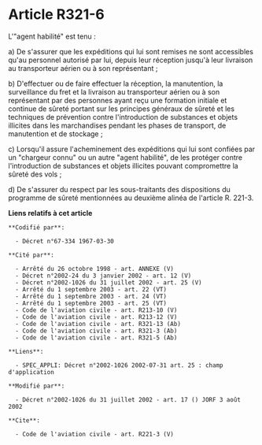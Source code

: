 # Article R321-6

L'"agent habilité" est tenu :

a) De s'assurer que les expéditions qui lui sont remises ne sont accessibles qu'au personnel autorisé par lui, depuis leur
réception jusqu'à leur livraison au transporteur aérien ou à son représentant ;

b) D'effectuer ou de faire effectuer la réception, la manutention, la surveillance du fret et la livraison au transporteur
aérien ou à son représentant par des personnes ayant reçu une formation initiale et continue de sûreté portant sur les
principes généraux de sûreté et les techniques de prévention contre l'introduction de substances et objets illicites dans les
marchandises pendant les phases de transport, de manutention et de stockage ;

c) Lorsqu'il assure l'acheminement des expéditions qui lui sont confiées par un "chargeur connu" ou un autre "agent
habilité", de les protéger contre l'introduction de substances et objets illicites pouvant compromettre la sûreté des vols ;

d) De s'assurer du respect par les sous-traitants des dispositions du programme de sûreté mentionnées au deuxième alinéa de
l'article R. 221-3.

**Liens relatifs à cet article**

	**Codifié par**:

	  - Décret n°67-334 1967-03-30

	**Cité par**:

	  - Arrêté du 26 octobre 1998 - art. ANNEXE (V)
	  - Décret n°2002-24 du 3 janvier 2002 - art. 12 (V)
	  - Décret n°2002-1026 du 31 juillet 2002 - art. 25 (V)
	  - Arrêté du 1 septembre 2003 - art. 22 (VT)
	  - Arrêté du 1 septembre 2003 - art. 24 (VT)
	  - Arrêté du 1 septembre 2003 - art. 25 (VT)
	  - Code de l'aviation civile - art. R213-10 (V)
	  - Code de l'aviation civile - art. R213-12 (V)
	  - Code de l'aviation civile - art. R321-13 (Ab)
	  - Code de l'aviation civile - art. R321-3 (Ab)
	  - Code de l'aviation civile - art. R321-5 (Ab)

	**Liens**:

	  - SPEC_APPLI: Décret n°2002-1026 2002-07-31 art. 25 : champ d'application

	**Modifié par**:

	  - Décret n°2002-1026 du 31 juillet 2002 - art. 17 () JORF 3 août 2002

	**Cite**:

	  - Code de l'aviation civile - art. R221-3 (V)
